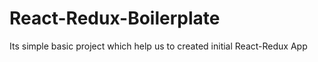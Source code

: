 # React-Redux-Boilerplate
Its simple basic project which help us to created initial React-Redux App
